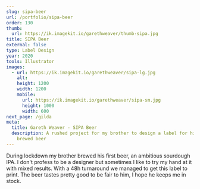```yaml
---
slug: sipa-beer
url: /portfolio/sipa-beer
order: 130
thumb:
  url: https://ik.imagekit.io/garethweaver/thumb-sipa.jpg
title: SIPA Beer
external: false
type: Label Design
year: 2020
tools: Illustrator
images:
  - url: https://ik.imagekit.io/garethweaver/sipa-lg.jpg
    alt:
    height: 1200
    width: 1200
    mobile:
      url: https://ik.imagekit.io/garethweaver/sipa-sm.jpg
      height: 1000
      width: 600
next_page: /gilda
meta:
  title: Gareth Weaver - SIPA Beer
  description: A rushed project for my brother to design a label for his first
    brewed beer
---
```

During lockdown my brother brewed his first beer, an ambitious sourdough IPA. I
don't profess to be a designer but sometimes I like to try my hand at it with mixed
results. With a 48h turnaround we managed to get this label to print. The beer
tastes pretty good to be fair to him, I hope he keeps me in stock.
